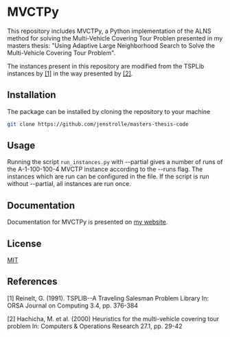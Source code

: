 # MVCTPy

This repository includes MVCTPy, a Python implementation of the ALNS method for solving the Multi-Vehicle Covering Tour Problen presented in my masters thesis: "Using Adaptive Large Neighborhood Search to Solve the Multi-Vehicle Covering Tour Problem".

The instances present in this repository are modified from the TSPLib instances
by [[1]](#1) in the way presented by [[2]](#2).

## Installation

The package can be installed by cloning the repository to your machine

```bash
git clone https://github.com/jenstrolle/masters-thesis-code
``` 

## Usage

Running the script `run_instances.py` with --partial gives a number of runs of
the A-1-100-100-4 MVCTP instance according to the --runs flag. 
The instances which are run can be configured in the file. 
If the script is run without --partial, all instances are run once.

## Documentation

Documentation for MVCTPy is presented on [my
website](http://trolle.co/mvctpy/index.html).

## License

[MIT](https://choosealicense.com/licenses/mit/)


## References
<a id="1">[1]</a> 
Reinelt, G. (1991).
TSPLIB--A Traveling Salesman Problem Library
In: <it>ORSA Journal on Computing</it> 3.4, pp. 376-384

<a id="2">[2]</a> 
Hachicha, M. et al. (2000)
Heuristics for the multi-vehicle covering tour problem
In: <it>Computers & Operations Research</it> 27.1, pp. 29-42
